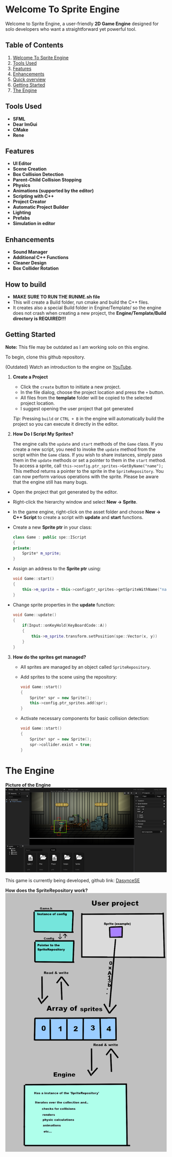 # Welcome To Sprite Engine

Welcome to Sprite Engine, a user-friendly **2D Game Engine** designed for solo developers who want a straightforward yet powerful tool.

## Table of Contents
1. [Welcome To Sprite Engine](#welcome-to-sprite-engine)
2. [Tools Used](#tools-used)
3. [Features](#features)
4. [Enhancements](#enhancements)
5. [Quick overview](#quick-overview)
6. [Getting Started](#getting-started)
7. [The Engine](#the-engine)

## Tools Used
- **SFML**
- **Dear ImGui**
- **CMake**
- **Rene**

## Features
- **UI Editor**
- **Scene Creation**
- **Box Collision Detection**
- **Parent-Child Collision Stopping**
- **Physics**
- **Animations (supported by the editor)**
- **Scripting with C++**
- **Project Creator**
- **Automatic Project Builder**
- **Lighting**
- **Prefabs**
- **Simulation in editor**

## Enhancements
- **Sound Manager**
- **Additional C++ Functions**
- **Cleaner Design**
- **Box Collider Rotation**

## How to build
 - **MAKE SURE TO RUN THE RUNME.sh file** 
  - This will create a Build folder, run cmake and build the C++ files.
  - It creates also a special Build folder in Engine/Template/ so the engine does not crash when creating a new project, the **Engine/Template/Build directory is REQUIRED!!!**

## Getting Started

**Note:** This file may be outdated as I am working solo on this engine.

To begin, clone this github repository.

(Outdated)
Watch an introduction to the engine on [YouTube](https://www.youtube.com/watch?v=pnCD5dKhpmg).

1. **Create a Project**
   - Click the `create` button to initiate a new project.
   - In the file dialog, choose the project location and press the `+` button.
   - All files from the **template** folder will be copied to the selected project location.
    - I suggest opening the user project that got generated

   *Tip:* Pressing `build` or `CTRL + B` in the engine will automatically build the project so you can execute it directly in the editor.

2. **How Do I Script My Sprites?**

    The engine calls the `update` and `start` methods of the `Game` class. If you create a new script, you need to invoke the `update` method from the script within the `Game` class. If you wish to share instances, simply pass them in the `update` methods or set a pointer to them in the `start` method. To access a sprite, call `this->config.ptr_sprites->GetByName("name");` This method returns a pointer to the sprite in the `SpriteRepository`. You can now perform various operations with the sprite. Please be aware that the engine still has many bugs.

  - Open the project that got generated by the editor.  
   - Right-click the hierarchy window and select **New -> Sprite**.
   - In the game engine, right-click on the asset folder and choose **New -> C++ Script** to create a script with **update** and **start** functions.
   - Create a new **Sprite ptr** in your class:

     ```C++
     class Game : public spe::IScript
     {
     private:
         Sprite* m_sprite;
     }
     ```

   - Assign an address to the **Sprite ptr** using:

     ```C++
     void Game::start()
     {
         this->m_sprite = this->configptr_sprites->getSpriteWithName("name");
     }
     ```

   - Change sprite properties in the **update** function:

     ```C++
     void Game::update()
     {
         if(Input::onKeyHold(KeyBoardCode::A))
         {
             this->m_sprite.transform.setPosition(spe::Vector(x, y))
         }
     }
     ```

3. **How do the sprites get managed?**
   - All sprites are managed by an object called `SpriteRepository`.
   - Add sprites to the scene using the repository:

     ```C++
     void Game::start()
     {
         Sprite* spr = new Sprite();
         this->config.ptr_sprites.add(spr);
     }
     ```

   - Activate necessary components for basic collision detection:

     ```C++
     void Game::start()
     {
         Sprite* spr = new Sprite();
         spr->collider.exist = true;
     }
     ```

# The Engine

**Picture of the Engine**
![Engine](Github/Game.PNG)

This game is currently being developed, github link: 
[DasynceSE](https://github.com/jkatsanis/DasynceSE.git)

**How does the SpriteRepository work?**
![SpriteRepository](Github/repoplan.png)
